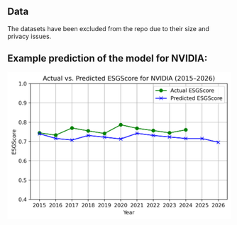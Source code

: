 ## Data

The datasets have been excluded from the repo due to their size and privacy issues. 

## Example prediction of the model for NVIDIA:
   
   ![Alt text](code/NVIDIA_prediction.png)
